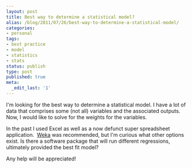 ```yaml
---
layout: post
title: Best way to determine a statistical model?
alias: /blog/2011/07/26/best-way-to-determine-a-statistical-model/
categories:
- personal
tags:
- best practice
- model
- statistics
- stats
status: publish
type: post
published: true
meta:
  _edit_last: '1'
---
```

I'm looking for the best way to determine a statistical model. I have a lot of data that comprises some (not all) variables and the associated outputs. Now, I would like to solve for the weights for the variables.

In the past I used Excel as well as a now defunct super spreadsheet application.  <a title="Weka from the University of Waikato" href="https://www.cs.waikato.ac.nz/ml/weka/">Weka</a> was recommended, but I'm curious what other options exist. Is there a software package that will run different regressions, ultimately provided the best fit model?

Any help will be appreciated!
